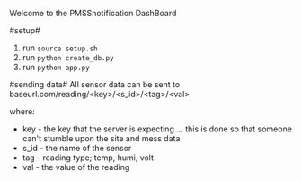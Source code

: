 Welcome to the PMSSnotification DashBoard

#setup#
1. run ```source setup.sh```
2. run ```python create_db.py```
3. run ```python app.py```

#sending data#
All sensor data can be sent to
baseurl.com/reading/&lt;key&gt;/&lt;s_id&gt;/&lt;tag&gt;/&lt;val&gt;

where:
* key - the key that the server is expecting
... this is done so that someone can't stumble upon the site and mess data
* s_id - the name of the sensor
* tag - reading type; temp, humi, volt
* val - the value of the reading


